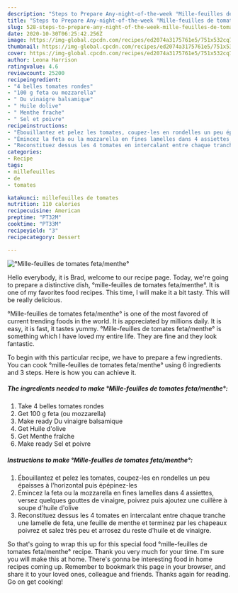```yaml
---
description: "Steps to Prepare Any-night-of-the-week °Mille-feuilles de tomates feta/menthe°"
title: "Steps to Prepare Any-night-of-the-week °Mille-feuilles de tomates feta/menthe°"
slug: 528-steps-to-prepare-any-night-of-the-week-mille-feuilles-de-tomates-feta-menthe
date: 2020-10-30T06:25:42.256Z
image: https://img-global.cpcdn.com/recipes/ed2074a3175761e5/751x532cq70/mille-feuilles-de-tomates-fetamenthe-photo-principale-de-la-recette.jpg
thumbnail: https://img-global.cpcdn.com/recipes/ed2074a3175761e5/751x532cq70/mille-feuilles-de-tomates-fetamenthe-photo-principale-de-la-recette.jpg
cover: https://img-global.cpcdn.com/recipes/ed2074a3175761e5/751x532cq70/mille-feuilles-de-tomates-fetamenthe-photo-principale-de-la-recette.jpg
author: Leona Harrison
ratingvalue: 4.6
reviewcount: 25200
recipeingredient:
- "4 belles tomates rondes"
- "100 g feta ou mozzarella"
- " Du vinaigre balsamique"
- " Huile dolive"
- " Menthe frache"
- " Sel et poivre"
recipeinstructions:
- "Ébouillantez et pelez les tomates, coupez-les en rondelles un peu épaisses à l&#39;horizontal puis épépinez-les"
- "Émincez la feta ou la mozzarella en fines lamelles dans 4 assiettes, versez quelques gouttes de vinaigre, poivrez puis ajoutez une cuillère à soupe d&#39;huile d&#39;olive"
- "Reconstituez dessus les 4 tomates en intercalant entre chaque tranche une lamelle de feta, une feuille de menthe et terminez par les chapeaux poivrez et salez très peu et arrosez du reste d&#39;huile et de vinaigre."
categories:
- Recipe
tags:
- millefeuilles
- de
- tomates

katakunci: millefeuilles de tomates 
nutrition: 110 calories
recipecuisine: American
preptime: "PT32M"
cooktime: "PT33M"
recipeyield: "3"
recipecategory: Dessert

---
```



![°Mille-feuilles de tomates feta/menthe°](https://img-global.cpcdn.com/recipes/ed2074a3175761e5/751x532cq70/mille-feuilles-de-tomates-fetamenthe-photo-principale-de-la-recette.jpg)

Hello everybody, it is Brad, welcome to our recipe page. Today, we're going to prepare a distinctive dish, °mille-feuilles de tomates feta/menthe°. It is one of my favorites food recipes. This time, I will make it a bit tasty. This will be really delicious.

°Mille-feuilles de tomates feta/menthe° is one of the most favored of current trending foods in the world. It is appreciated by millions daily. It is easy, it is fast, it tastes yummy. °Mille-feuilles de tomates feta/menthe° is something which I have loved my entire life. They are fine and they look fantastic.




To begin with this particular recipe, we have to prepare a few ingredients. You can cook °mille-feuilles de tomates feta/menthe° using 6 ingredients and 3 steps. Here is how you can achieve it.

<!--inarticleads1-->

##### The ingredients needed to make °Mille-feuilles de tomates feta/menthe°:

1. Take 4 belles tomates rondes
1. Get 100 g feta (ou mozzarella)
1. Make ready  Du vinaigre balsamique
1. Get  Huile d&#39;olive
1. Get  Menthe fraîche
1. Make ready  Sel et poivre




<!--inarticleads2-->

##### Instructions to make °Mille-feuilles de tomates feta/menthe°:

1. Ébouillantez et pelez les tomates, coupez-les en rondelles un peu épaisses à l&#39;horizontal puis épépinez-les
1. Émincez la feta ou la mozzarella en fines lamelles dans 4 assiettes, versez quelques gouttes de vinaigre, poivrez puis ajoutez une cuillère à soupe d&#39;huile d&#39;olive
1. Reconstituez dessus les 4 tomates en intercalant entre chaque tranche une lamelle de feta, une feuille de menthe et terminez par les chapeaux poivrez et salez très peu et arrosez du reste d&#39;huile et de vinaigre.




So that's going to wrap this up for this special food °mille-feuilles de tomates feta/menthe° recipe. Thank you very much for your time. I'm sure you will make this at home. There's gonna be interesting food in home recipes coming up. Remember to bookmark this page in your browser, and share it to your loved ones, colleague and friends. Thanks again for reading. Go on get cooking!
